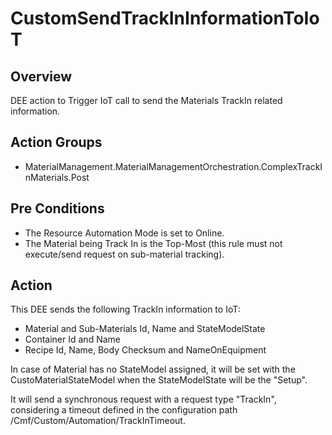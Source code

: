 # CustomSendTrackInInformationToIoT

## Overview

DEE action to Trigger IoT call to send the Materials TrackIn related information.

## Action Groups

* MaterialManagement.MaterialManagementOrchestration.ComplexTrackInMaterials.Post

## Pre Conditions

* The Resource Automation Mode is set to Online.
* The Material being Track In is the Top-Most (this rule must not execute/send request on sub-material tracking).

## Action
This DEE sends the following TrackIn information to IoT:

* Material and Sub-Materials Id, Name and StateModelState
* Container Id and Name
* Recipe Id, Name, Body Checksum and NameOnEquipment

In case of Material has no StateModel assigned, it will be set with the CustoMaterialStateModel when the StateModelState will be the "Setup".

It will send a synchronous request with a request type "TrackIn", considering a timeout defined in the configuration path /Cmf/Custom/Automation/TrackInTimeout.